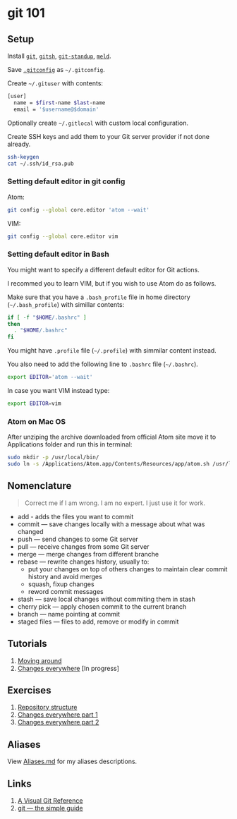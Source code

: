 # git 101

## Setup

Install [`git`](https://git-scm.com/download/linux), [`gitsh`](https://github.com/thoughtbot/gitsh/blob/master/CONTRIBUTING.md#contributing-a-feature), [`git-standup`](https://github.com/kamranahmedse/git-standup), [`meld`](http://meldmerge.org/).

Save [`.gitconfig`](https://github.com/wieczorek1990/dotfiles/blob/master/.gitconfig) as `~/.gitconfig`.

Create `~/.gituser` with contents:

```sh
[user]
  name = $first-name $last-name
  email = '$username@$domain'
```

Optionally create `~/.gitlocal` with custom local configuration.

Create SSH keys and add them to your Git server provider if not done already.

```sh
ssh-keygen
cat ~/.ssh/id_rsa.pub
```

### Setting default editor in git config

Atom:

```sh
git config --global core.editor 'atom --wait'
```

VIM:

```sh
git config --global core.editor vim
```

### Setting default editor in Bash

You might want to specify a different default editor for Git actions.

I recommed you to learn VIM, but if you wish to use Atom do as follows.

Make sure that you have a `.bash_profile` file in home directory (`~/.bash_profile`) with simillar contents:

```sh
if [ -f "$HOME/.bashrc" ]
then
  . "$HOME/.bashrc"
fi
```

You might have `.profile` file (`~/.profile`) with simmilar content instead.

You also need to add the following line to `.bashrc` file (`~/.bashrc`).

```sh
export EDITOR='atom --wait'
```

In case you want VIM instead type:

```sh
export EDITOR=vim
```

### Atom on Mac OS

After unziping the archive downloaded from official Atom site move it to
Applications folder and run this in terminal:

```sh
sudo mkdir -p /usr/local/bin/
sudo ln -s /Applications/Atom.app/Contents/Resources/app/atom.sh /usr/local/bin/atom
```

## Nomenclature

> Correct me if I am wrong. I am no expert. I just use it for work.

* add - adds the files you want to commit
* commit — save changes locally with a message about what was changed
* push — send changes to some Git server
* pull — receive changes from some Git server
* merge — merge changes from different branche
* rebase — rewrite changes history, usually to:
  * put your changes on top of others changes to maintain clear commit history and avoid merges
  * squash, fixup changes
  * reword commit messages
* stash — save local changes without commiting them in stash
* cherry pick — apply chosen commit to the current branch
* branch — name pointing at commit
* staged files — files to add, remove or modify in commit

## Tutorials

1. [Moving around](/tutorials/1.md)
2. [Changes everywhere](/tutorials/2.md) [In progress]

## Exercises

1. [Repository structure](/exercises/1.md)
2. [Changes everywhere part 1](/exercises/2-1.md)
3. [Changes everywhere part 2](/exercises/2-2.md)

## Aliases

View [Aliases.md](/Aliases.md) for my aliases descriptions.

## Links

1. [A Visual Git Reference](http://marklodato.github.io/visual-git-guide/index-en.html)
2. [git — the simple guide](http://rogerdudler.github.io/git-guide/)

